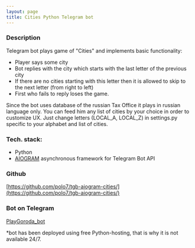 ```yaml
---
layout: page
title: Cities Python Telegram bot
---
```

### Description
Telegram bot plays game of "Cities" and implements basic functionality:
- Player says some city
- Bot replies with the city which starts with the last letter of the previous city
- If there are no cities starting with this letter then it is allowed to skip to the next letter 
(from right to left)
- First who fails to reply loses the game.

Since the bot uses database of the russian Tax Office it plays in russian language only.
You can feed him any list of cities by your choice in order to customize UX. 
Just change letters (LOCAL_A, LOCAL_Z) in settings.py specific to your alphabet and list of cities.

### Tech. stack:
- Python
- [AIOGRAM](https://docs.aiogram.dev/en/latest/) asynchronous framework for Telegram Bot API

### Github
[https://github.com/polo7/tgb-aiogram-cities/](https://github.com/polo7/tgb-aiogram-cities/)

### Bot on Telegram
[PlayGoroda_bot](https://t.me/PlayGoroda_bot)

*bot has been deployed using free Python-hosting, that is why it is not available 24/7.